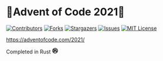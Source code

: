 
 # 🎄Advent of Code 2021🎄
 


[![Contributors][contributors-shield]][contributors-url]
[![Forks][forks-shield]][forks-url]
[![Stargazers][stars-shield]][stars-url]
[![Issues][issues-shield]][issues-url]
[![MIT License][license-shield]][license-url]

 https://adventofcode.com/2021/

Completed in Rust <img height="16" src="https://raw.githubusercontent.com/github/explore/master/topics/rust/rust.png" />

<!-- MARKDOWN LINKS & IMAGES -->
<!-- https://www.markdownguide.org/basic-syntax/#reference-style-links -->
[contributors-shield]: https://img.shields.io/github/contributors/nicholas-l/advent-of-code-2021.svg?style=for-the-badge
[contributors-url]: https://github.com/nicholas-l/advent-of-code-2021/graphs/contributors
[forks-shield]: https://img.shields.io/github/forks/nicholas-l/advent-of-code-2021.svg?style=for-the-badge
[forks-url]: https://github.com/nicholas-l/advent-of-code-2021/network/members
[stars-shield]: https://img.shields.io/github/stars/nicholas-l/advent-of-code-2021.svg?style=for-the-badge
[stars-url]: https://github.com/nicholas-l/advent-of-code-2021/stargazers
[issues-shield]: https://img.shields.io/github/issues/nicholas-l/advent-of-code-2021.svg?style=for-the-badge
[issues-url]: https://github.com/nicholas-l/advent-of-code-2021/issues
[license-shield]: https://img.shields.io/github/license/nicholas-l/advent-of-code-2021.svg?style=for-the-badge
[license-url]: https://github.com/nicholas-l/advent-of-code-2021/blob/master/LICENSE.txt
